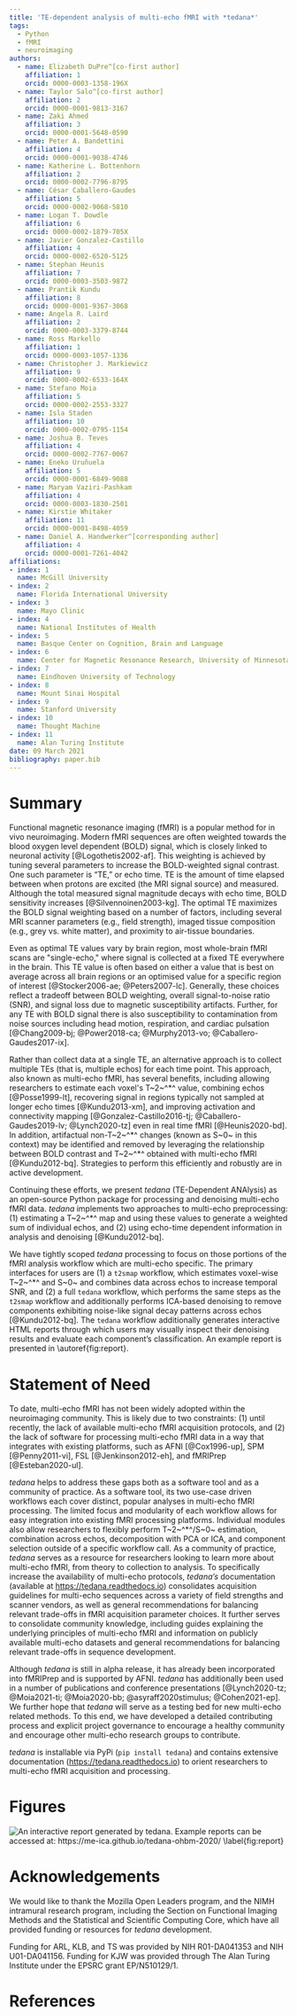 ```yaml
---
title: 'TE-dependent analysis of multi-echo fMRI with *tedana*'
tags:
  - Python
  - fMRI
  - neuroimaging
authors:
  - name: Elizabeth DuPre^[co-first author]
    affiliation: 1
    orcid: 0000-0003-1358-196X
  - name: Taylor Salo^[co-first author]
    affiliation: 2
    orcid: 0000-0001-9813-3167
  - name: Zaki Ahmed
    affiliation: 3
    orcid: 0000-0001-5648-0590
  - name: Peter A. Bandettini
    affiliation: 4
    orcid: 0000-0001-9038-4746
  - name: Katherine L. Bottenhorn
    affiliation: 2
    orcid: 0000-0002-7796-8795
  - name: César Caballero-Gaudes
    affiliation: 5
    orcid: 0000-0002-9068-5810
  - name: Logan T. Dowdle
    affiliation: 6
    orcid: 0000-0002-1879-705X
  - name: Javier Gonzalez-Castillo
    affiliation: 4
    orcid: 0000-0002-6520-5125
  - name: Stephan Heunis
    affiliation: 7
    orcid: 0000-0003-3503-9872
  - name: Prantik Kundu
    affiliation: 8
    orcid: 0000-0001-9367-3068
  - name: Angela R. Laird
    affiliation: 2
    orcid: 0000-0003-3379-8744
  - name: Ross Markello
    affiliation: 1
    orcid: 0000-0003-1057-1336
  - name: Christopher J. Markiewicz
    affiliation: 9
    orcid: 0000-0002-6533-164X
  - name: Stefano Moia
    affiliation: 5
    orcid: 0000-0002-2553-3327
  - name: Isla Staden
    affiliation: 10
    orcid: 0000-0002-0795-1154
  - name: Joshua B. Teves
    affiliation: 4
    orcid: 0000-0002-7767-0067
  - name: Eneko Uruñuela
    affiliation: 5
    orcid: 0000-0001-6849-9088
  - name: Maryam Vaziri-Pashkam
    affiliation: 4
    orcid: 0000-0003-1830-2501
  - name: Kirstie Whitaker
    affiliation: 11
    orcid: 0000-0001-8498-4059
  - name: Daniel A. Handwerker^[corresponding author]
    affiliation: 4
    orcid: 0000-0001-7261-4042
affiliations:
- index: 1
  name: McGill University
- index: 2
  name: Florida International University
- index: 3
  name: Mayo Clinic
- index: 4
  name: National Institutes of Health
- index: 5
  name: Basque Center on Cognition, Brain and Language
- index: 6
  name: Center for Magnetic Resonance Research, University of Minnesota
- index: 7
  name: Eindhoven University of Technology
- index: 8
  name: Mount Sinai Hospital
- index: 9
  name: Stanford University
- index: 10
  name: Thought Machine
- index: 11
  name: Alan Turing Institute
date: 09 March 2021
bibliography: paper.bib
---
```


# Summary

Functional magnetic resonance imaging (fMRI) is a popular method for in vivo neuroimaging. Modern fMRI sequences are often weighted towards the blood oxygen level dependent (BOLD) signal, which is closely linked to neuronal activity [@Logothetis2002-af]. This weighting is achieved by tuning several parameters to increase the BOLD-weighted signal contrast. One such parameter is “TE,” or echo time. TE is the amount of time elapsed between when protons are excited (the MRI signal source) and measured. Although the total measured signal magnitude decays with echo time, BOLD sensitivity increases [@Silvennoinen2003-kg]. The optimal TE maximizes the BOLD signal weighting based on a number of factors, including  several MRI scanner parameters (e.g., field strength), imaged tissue composition (e.g., grey vs. white matter), and proximity to air-tissue boundaries.

Even as optimal TE values vary by brain region, most whole-brain fMRI scans are "single-echo," where signal is collected at a fixed TE everywhere in the brain. This TE value is often based on either a value that is best on average across all brain regions or an optimised value for a specific region of interest [@Stocker2006-ae; @Peters2007-lc]. Generally, these choices reflect a tradeoff between BOLD weighting, overall signal-to-noise ratio (SNR), and signal loss due to magnetic susceptibility artifacts. Further, for any TE with BOLD signal there is also susceptibility to contamination from noise sources including head motion, respiration, and cardiac pulsation [@Chang2009-bj; @Power2018-ca; @Murphy2013-vo; @Caballero-Gaudes2017-ix].

Rather than collect data at a single TE, an alternative approach is to collect multiple TEs (that is, multiple echos) for each time point. This approach, also known as multi-echo fMRI, has several benefits, including allowing researchers to estimate each voxel's T~2~^\*^ value, combining echos [@Posse1999-lt], recovering signal in regions typically not sampled at longer echo times [@Kundu2013-xm], and improving activation and connectivity mapping [@Gonzalez-Castillo2016-tj; @Caballero-Gaudes2019-lv; @Lynch2020-tz] even in real time fMRI [@Heunis2020-bd]. In addition, artifactual non-T~2~^\*^ changes (known as S~0~ in this context) may be identified and removed by leveraging the relationship between BOLD contrast and T~2~^\*^ obtained with multi-echo fMRI [@Kundu2012-bq]. Strategies to perform this efficiently and robustly are in active development.

Continuing these efforts, we present *tedana* (TE-Dependent ANAlysis) as an open-source Python package for processing and denoising multi-echo fMRI data. *tedana* implements two approaches to multi-echo preprocessing: (1) estimating a T~2~^\*^ map and using these values to generate a weighted sum of individual echos, and  (2) using echo-time dependent information in analysis and denoising [@Kundu2012-bq].

We have tightly scoped *tedana* processing to focus on those portions of the fMRI analysis workflow which are multi-echo specific. The primary interfaces for users are (1) a ``t2smap`` workflow, which estimates voxel-wise T~2~^\*^ and S~0~ and combines data across echos to increase temporal SNR, and (2) a full ``tedana`` workflow, which performs the same steps as the ``t2smap`` workflow and additionally performs ICA-based denoising to remove components exhibiting noise-like signal decay patterns across echos [@Kundu2012-bq]. The ``tedana`` workflow additionally generates interactive HTML reports through which users may visually inspect their denoising results and evaluate each component’s classification. An example report is presented in \autoref{fig:report}.

# Statement of Need

To date, multi-echo fMRI has not been widely adopted within the neuroimaging community. This is likely due to two constraints: (1) until recently, the lack of available multi-echo fMRI acquisition protocols, and (2) the lack of software for processing multi-echo fMRI data in a way that integrates with existing platforms, such as AFNI [@Cox1996-up], SPM [@Penny2011-vi], FSL [@Jenkinson2012-eh], and fMRIPrep [@Esteban2020-ul].

*tedana* helps to address these gaps both as a software tool and as a community of practice. As a software tool, its two use-case driven workflows each cover distinct, popular analyses in multi-echo fMRI processing. The limited focus and modularity of each workflow allows for easy integration into existing fMRI processing platforms. Individual modules also allow researchers to flexibly perform T~2~^\*^/S~0~ estimation, combination across echos, decomposition with PCA or ICA, and component selection outside of a specific workflow call. As a community of practice, *tedana* serves as a resource for researchers looking to learn more about multi-echo fMRI, from theory to collection to analysis. To specifically increase the availability of multi-echo protocols, *tedana’s* documentation (available at https://tedana.readthedocs.io) consolidates acquisition guidelines for multi-echo sequences across a variety of field strengths and scanner vendors, as well as general recommendations for balancing relevant trade-offs in fMRI acquisition parameter choices. It further serves to consolidate community knowledge, including guides explaining the underlying principles of multi-echo fMRI and information on publicly available multi-echo datasets and general recommendations for balancing relevant trade-offs in sequence development.

Although *tedana* is still in alpha release, it has already been incorporated into fMRIPrep and is supported by AFNI. *tedana* has additionally been used in a number of publications and conference presentations [@Lynch2020-tz; @Moia2021-ti; @Moia2020-bb; @asyraff2020stimulus; @Cohen2021-ep]. We further hope that *tedana* will serve as a testing bed for new multi-echo related methods. To this end, we have developed a detailed contributing process and explicit project governance to encourage a healthy community and encourage other multi-echo research groups to contribute.

*tedana* is installable via PyPi (``pip install tedana``) and contains extensive documentation (https://tedana.readthedocs.io) to orient researchers to multi-echo fMRI acquisition and processing.

# Figures

![An interactive report generated by *tedana*. Example reports can be accessed at: https://me-ica.github.io/tedana-ohbm-2020/ \label{fig:report}](figure_01.png)

# Acknowledgements

We would like to thank the Mozilla Open Leaders program, and the NIMH intramural research program, including the Section on Functional Imaging Methods and the Statistical and Scientific Computing Core, which have all provided funding or resources for *tedana* development.

Funding for ARL, KLB, and TS was provided by NIH R01-DA041353 and NIH U01-DA041156.
Funding for KJW was provided through The Alan Turing Institute under the EPSRC grant EP/N510129/1.

# References
